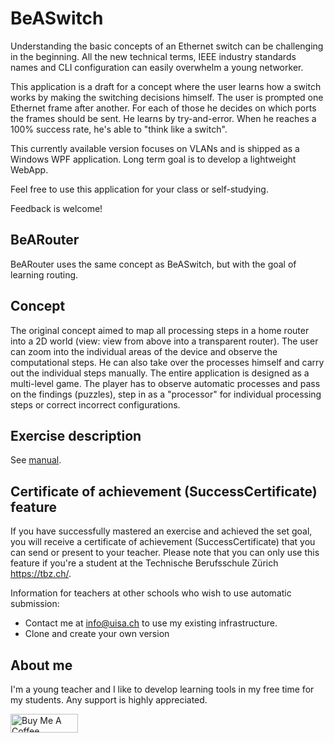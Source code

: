 # BeASwitch

Understanding the basic concepts of an Ethernet switch can be challenging in the beginning. All the new technical terms, IEEE industry standards names and CLI configuration can easily overwhelm a young networker. 

This application is a draft for a concept where the user learns how a switch works by making the switching decisions himself. 
The user is prompted one Ethernet frame after another. For each of those he decides on which ports the frames should be sent. He learns by try-and-error. When he reaches a 100% success rate, he's able to "think like a switch". 

This currently available version focuses on VLANs and is shipped as a Windows WPF application. Long term goal is to develop a lightweight WebApp. 

Feel free to use this application for your class or self-studying. 

Feedback is welcome!  

## BeARouter

BeARouter uses the same concept as BeASwitch, but with the goal of learning routing.

## Concept

The original concept aimed to map all processing steps in a home router into a 2D world (view: view from above into a transparent router). The user can zoom into the individual areas of the device and observe the computational steps. He can also take over the processes himself and carry out the individual steps manually. The entire application is designed as a multi-level game. The player has to observe automatic processes and pass on the findings (puzzles), step in as a "processor" for individual processing steps or correct incorrect configurations.

## Exercise description

See [manual](manual).

## Certificate of achievement (SuccessCertificate) feature

If you have successfully mastered an exercise and achieved the set goal, you will receive a certificate of achievement (SuccessCertificate) that you can send or present to your teacher. Please note that you can only use this feature if you're a student at the Technische Berufsschule Zürich https://tbz.ch/. 

Information for teachers at other schools who wish to use automatic submission:
- Contact me at info@uisa.ch to use my existing infrastructure.
- Clone and create your own version

## About me

I'm a young teacher and I like to develop learning tools in my free time for my students. Any support is highly appreciated. 

<a href="https://www.buymeacoffee.com/muqiuq" target="_blank"><img src="https://cdn.buymeacoffee.com/buttons/v2/default-yellow.png" alt="Buy Me A Coffee" style="height: 30px !important;width: 108px !important;" width="200"></a>

